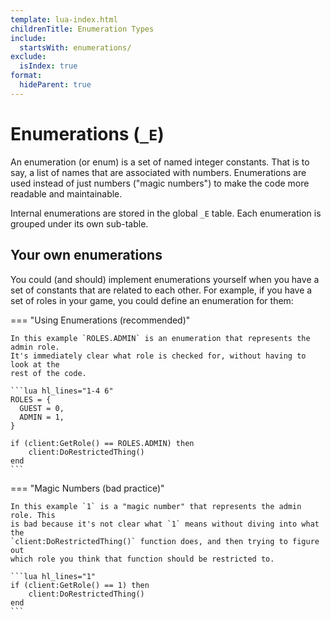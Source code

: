 ```yaml
---
template: lua-index.html
childrenTitle: Enumeration Types
include:
  startsWith: enumerations/
exclude:
  isIndex: true
format:
  hideParent: true
---
```


# Enumerations (`_E`)

An enumeration (or enum) is a set of named integer constants. That is to say, a
list of names that are associated with numbers. Enumerations are used instead of
just numbers ("magic numbers") to make the code more readable and maintainable.

Internal enumerations are stored in the global `_E` table. Each enumeration is
grouped under its own sub-table.

## Your own enumerations

You could (and should) implement enumerations yourself when you have a set of
constants that are related to each other. For example, if you have a set of
roles in your game, you could define an enumeration for them:

=== "Using Enumerations (recommended)"

    In this example `ROLES.ADMIN` is an enumeration that represents the admin role.
    It's immediately clear what role is checked for, without having to look at the
    rest of the code.

    ```lua hl_lines="1-4 6"
    ROLES = {
      GUEST = 0,
      ADMIN = 1,
    }

    if (client:GetRole() == ROLES.ADMIN) then
        client:DoRestrictedThing()
    end
    ```

=== "Magic Numbers (bad practice)"

    In this example `1` is a "magic number" that represents the admin role. This
    is bad because it's not clear what `1` means without diving into what the
    `client:DoRestrictedThing()` function does, and then trying to figure out
    which role you think that function should be restricted to.

    ```lua hl_lines="1"
    if (client:GetRole() == 1) then
        client:DoRestrictedThing()
    end
    ```
